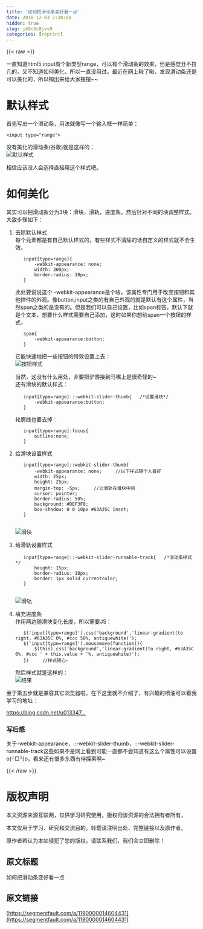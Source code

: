 ```yaml
---
title: '如何把滑动条变好看一点' 
date: 2018-12-03 2:30:08
hidden: true
slug: j49n3c8jvv9
categories: [reprint]
---
```


{{< raw >}}

                    
<p>一直知道html5 input有个新类型range，可以有个滑动条的效果，但是感觉丑不拉几的，又不知道如何美化，所以一直没用过。最近在网上瞅了瞅，发现滑动条还是可以美化的，所以掏出来给大家摆摆~~</p>
<h1>默认样式</h1>
<p>首先写出一个滑动条，用法就像写一个输入框一样简单：</p>
<pre><code>&lt;input type="range"&gt;</code></pre>
<p>没有美化的滑动条(谷歌)就是这样的：<br><span class="img-wrap"><img data-src="/img/bV9qBe?w=176&amp;h=87" src="https://static.alili.tech/img/bV9qBe?w=176&amp;h=87" alt="默认样式" title="默认样式"></span></p>
<p>相信应该没人会选择直接用这个样式吧。</p>
<h1>如何美化</h1>
<p>其实可以把滑动条分为3块：滑块，滑轨，进度条。然后针对不同的块调整样式。大致步骤如下：</p>
<ol>
<li>
<p>去除默认样式<br>   每个元素都是有自己默认样式的，有些样式不清除的话自定义的样式就不会生效。</p>
<pre><code>   input[type=range]{
       -webkit-appearance: none;
       width: 300px;
       border-radius: 10px;
   }</code></pre>
<p>此处要说说这个 -webkit-appearance是个啥，该属性专门用于改变按钮和其他控件的外观。像button,input之类的有自己外观的就是默认有这个属性，当然span之类的是没有的。但是我们可以自己设置，比如span标签，默认下就是个文本，想要什么样式需要自己添加，这时如果你想给span一个按钮的样式，</p>
<pre><code>   span{
       -webkit-appearance:button;
   }</code></pre>
<p>它能快速地把一些按钮的特效设置上去：<br><span class="img-wrap"><img data-src="/img/bV9qMZ?w=63&amp;h=49" src="https://static.alili.tech/img/bV9qMZ?w=63&amp;h=49" alt="按钮样式" title="按钮样式"></span></p>
<p>当然，这没有什么用处，非要把驴唇接到马嘴上是很奇怪的~<br>   还有滑块的默认样式：</p>
<pre><code>   input[type=range]::-webkit-slider-thumb{   /*设置滑块*/
       -webkit-appearance:button;
   }</code></pre>
<p>轮廓线也要去掉：</p>
<pre><code>   input[type=range]:focus{
       outline:none;
   }</code></pre>
</li>
<li>
<p>给滑块设置样式</p>
<pre><code>   input[type=range]::webkit-slider-thumb{
       -webkit-appearance: none;     //以下样式随个人喜好
       width: 25px;   
       height: 25px;
       margin-top: -5px;     //让滑轨在滑块中间
       cursor: pointer;
       border-radius: 50%;
       background: #DEF3F8;
       box-shadow: 0 0 10px #63A35C inset;    
   }
   </code></pre>
<p><span class="img-wrap"><img data-src="/img/bV9qZu?w=62&amp;h=40" src="https://static.alili.tech/img/bV9qZu?w=62&amp;h=40" alt="滑块" title="滑块"></span></p>
</li>
<li>
<p>给滑轨设置样式</p>
<pre><code>   input[type=range]::-webkit-slider-runnable-track{   /*滑动条样式*/
       height: 15px;
       border-radius: 10px;
       border: 1px solid currentcolor;
   }
   </code></pre>
<p><span class="img-wrap"><img data-src="/img/bV9q48?w=341&amp;h=41" src="https://static.alili.tech/img/bV9q48?w=341&amp;h=41" alt="滑轨" title="滑轨"></span></p>
</li>
<li>
<p>填充进度条<br>   作用两边随滑块变化长度，所以需要JS：</p>
<pre><code>   $('input[type=range]').css('background','linear-gradient(to right, #63A35C 0%, #ccc 50%, antiquewhite)');
   $('input[type=range]').mousemove(function(){
       $(this).css('background','linear-gradient(to right, #63A35C 0%, #ccc ' + this.value + '%, antiquewhite)');
   })     //样式随心~</code></pre>
<p>然后样式就是这样的：<br><span class="img-wrap"><img data-src="/img/bV9rm0?w=361&amp;h=49" src="https://static.alili.tech/img/bV9rm0?w=361&amp;h=49" alt="结果" title="结果"></span></p>
</li>
</ol>
<p>至于第五步就是兼容其它浏览器啦，在下这里就不介绍了，有兴趣的喷油可以看我学习的地址：</p>
<p><a href="https://blog.csdn.net/u013347241/article/details/51560290" rel="nofollow noreferrer">https://blog.csdn.net/u013347...</a></p>
<h3>写后感</h3>
<p>关于-webkit-appearance，::-webkit-slider-thumb，::-webkit-slider-runnable-track这些如果不是网上看到可能一直都不会知道有这么个属性可以设置o(╯□╰)o，看来还有很多东西有待探索啊~</p>

                
{{< /raw >}}

# 版权声明
本文资源来源互联网，仅供学习研究使用，版权归该资源的合法拥有者所有，

本文仅用于学习、研究和交流目的。转载请注明出处、完整链接以及原作者。

原作者若认为本站侵犯了您的版权，请联系我们，我们会立即删除！

## 原文标题
如何把滑动条变好看一点

## 原文链接
[https://segmentfault.com/a/1190000014604431](https://segmentfault.com/a/1190000014604431)

